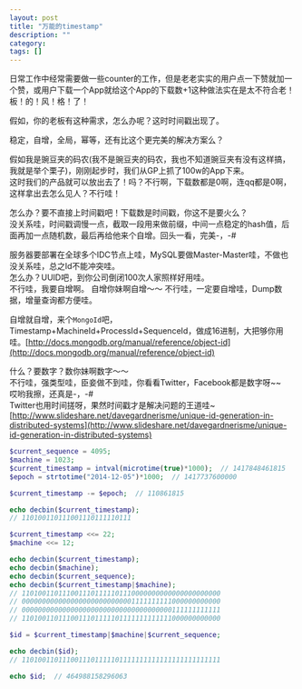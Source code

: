 ```yaml
---
layout: post
title: "万能的timestamp"
description: ""
category: 
tags: []
---
```


日常工作中经常需要做一些counter的工作，但是老老实实的用户点一下赞就加一个赞，或用户下载一个App就给这个App的下载数+1这种做法实在是太不符合老！板！的！风！格！了！  

假如，你的老板有这种需求，怎么办呢？这时时间戳出现了。

稳定，自增，全局，幂等，还有比这个更完美的解决方案么？

假如我是豌豆夹的码农(我不是豌豆夹的码农，我也不知道豌豆夹有没有这样搞，我就是举个栗子)，刚刚起步时，我们从GP上抓了100w的App下来。  
这时我们的产品就可以放出去了！吗？不行啊，下载数都是0啊，连qq都是0啊，这样拿出去怎么见人？不行哇！  

怎么办？要不直接上时间戳吧！下载数是时间戳，你这不是要火么？  
没关系哇，时间戳调慢一点，截取一段用来做前缀，中间一点稳定的hash值，后面再加一点随机数，最后再给他来个自增。回头一看，完美-，-#

服务器要部署在全球多个IDC节点上哇，MySQL要做Master-Master哇，不做也没关系哇，总之Id不能冲突哇。  
怎么办？UUID吧，到你公司倒闭100次人家照样好用哇。  
不行哇，我要自增啊。
自增你妹啊自增～～
不行哇，一定要自增哇，Dump数据，增量查询都方便哇。

自增就自增，来个`MongoId`吧，Timestamp+MachineId+ProcessId+SequenceId，做成16进制，大把够你用哇。[http://docs.mongodb.org/manual/reference/object-id](http://docs.mongodb.org/manual/reference/object-id)

什么？要数字？数你妹啊数字～～  
不行哇，强类型哇，臣妾做不到哇，你看看Twitter，Facebook都是数字呀~~  
哎哟我擦，还真是-，-#  
Twitter也用时间搓呀，果然时间戳才是解决问题的王道哇~  
[http://www.slideshare.net/davegardnerisme/unique-id-generation-in-distributed-systems](http://www.slideshare.net/davegardnerisme/unique-id-generation-in-distributed-systems)

```php
$current_sequence = 4095;
$machine = 1023;
$current_timestamp = intval(microtime(true)*1000);  // 1417848461815
$epoch = strtotime("2014-12-05")*1000;  // 1417737600000

$current_timestamp -= $epoch;  // 110861815

echo decbin($current_timestamp);
// 110100110111001110111110111

$current_timestamp <<= 22;
$machine <<= 12;

echo decbin($current_timestamp);
echo decbin($machine);
echo decbin($current_sequence);
echo decbin($current_timestamp|$machine);
// 1101001101110011101111101110000000000000000000000
// 0000000000000000000000000001111111111000000000000
// 0000000000000000000000000000000000000111111111111
// 1101001101110011101111101111111111111000000000000

$id = $current_timestamp|$machine|$current_sequence;

echo decbin($id);
// 1101001101110011101111101111111111111111111111111

echo $id;  // 464988158296063

```
